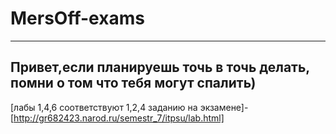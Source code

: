 # MersOff-exams
---
## Привет,если планируешь точь в точь делать, помни о том что тебя могут спалить)
[лабы 1,4,6 соответствуют 1,2,4 заданию на экзамене]-[http://gr682423.narod.ru/semestr_7/itpsu/lab.html]
